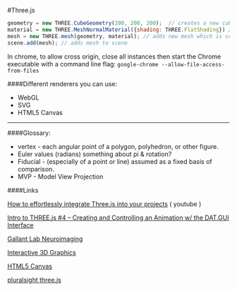 #Three.js

```javascript
geometry = new THREE.CubeGeometry(200, 200, 200);  // creates a new cube geometry w some parameters
material = new THREE.MeshNormalMaterial({shading: THREE.FlatShading}) // creates new material which wraps around geometry
mesh = new THREE.mesh(geometry, material); // adds new mesh which is combination of prev 2 lines ( geometry & material )
scene.add(mesh); // adds mesh to scene
```

In chrome, to allow cross origin,
close all instances then start the Chrome executable with a command line flag: `google-chrome --allow-file-access-from-files`

####Different renderers you can use:
- WebGL
- SVG
- HTML5 Canvas

________

####Glossary:

- vertex - each angular point of a polygon, polyhedron, or other figure.
- Euler values (radians) something about pi & rotation?
- Fiducial - (especially of a point or line) assumed as a fixed basis of comparison.
- MVP - Model View Projection

####Links

[How to effortlessly integrate Three.js into your projects]( http://bit.ly/25RlmE4) ( youtube )

[Intro to THREE.js #4 – Creating and Controlling an Animation w/ the DAT.GUI Interface](bit.ly/1VpsO23)

[Gallant Lab Neuroimaging](http://gallantlab.org/semanticmovies/)

[Interactive 3D Graphics](https://www.udacity.com/course/interactive-3d-graphics--cs291)

[HTML5 Canvas](https://www.udacity.com/course/html5-canvas--ud292)

[pluralsight three.js](https://www.pluralsight.com/courses/webgl-threejs-fundamentals)
